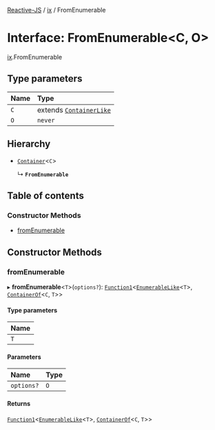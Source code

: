 [Reactive-JS](../README.md) / [ix](../modules/ix.md) / FromEnumerable

# Interface: FromEnumerable<C, O\>

[ix](../modules/ix.md).FromEnumerable

## Type parameters

| Name | Type |
| :------ | :------ |
| `C` | extends [`ContainerLike`](containers.ContainerLike.md) |
| `O` | `never` |

## Hierarchy

- [`Container`](containers.Container.md)<`C`\>

  ↳ **`FromEnumerable`**

## Table of contents

### Constructor Methods

- [fromEnumerable](ix.FromEnumerable.md#fromenumerable)

## Constructor Methods

### fromEnumerable

▸ **fromEnumerable**<`T`\>(`options?`): [`Function1`](../modules/functions.md#function1)<[`EnumerableLike`](ix.EnumerableLike.md)<`T`\>, [`ContainerOf`](../modules/containers.md#containerof)<`C`, `T`\>\>

#### Type parameters

| Name |
| :------ |
| `T` |

#### Parameters

| Name | Type |
| :------ | :------ |
| `options?` | `O` |

#### Returns

[`Function1`](../modules/functions.md#function1)<[`EnumerableLike`](ix.EnumerableLike.md)<`T`\>, [`ContainerOf`](../modules/containers.md#containerof)<`C`, `T`\>\>
